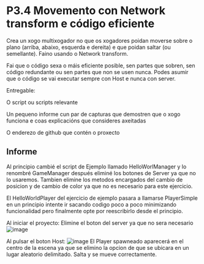 # P3.4 Movemento con Network transform e código eficiente

Crea un xogo multixogador no que os xogadores poidan moverse sobre o plano (arriba, abaixo, esquerda e dereita) e que poidan saltar (ou semellante). Faino usando o Network transform.

Fai que o código sexa o máis eficiente posible, sen partes que sobren, sen código redundante ou sen partes que non se usen nunca. Podes asumir que o código se vai executar sempre con Host e nunca con server.

Entregable:

O script ou scripts relevante

Un pequeno informe cun par de capturas que demostren que o xogo funciona e coas explicacións que consideres axeitadas

O enderezo de github que contén o proxecto


## Informe

Al principio cambié el script de Ejemplo llamado HelloWorlManager y lo renombré GameManager después eliminé los botones de Server ya que no lo usaremos. Tambien elimine los metodos encargados del cambio de posicion y de cambio de color ya que no es necesario para este ejercicio.

El HelloWorldPlayer del ejercicio de ejemplo pasara a llamarse PlayerSimple en un principio intente ir sacando codigo poco a poco minimizando funcionalidad pero finalmente opte por reescribirlo desde el principio. 

Al iniciar el proyecto:
Elimine el boton del server ya que no sera necesario
![image](https://github.com/9RACHA/P3.4-Salto/assets/66274956/ebcb03b7-abc9-45c2-a3fa-8ea321d62a58)

Al pulsar el boton Host:
![image](https://github.com/9RACHA/P3.4-Salto/assets/66274956/b2ba40ad-ed56-4e55-85eb-46a966662a9c)
El Player spawneado aparecerá en el centro de la escena ya que se elimino la opcion de que se ubicara en un lugar aleatorio delimitado.
Salta y se mueve correctamente.


